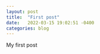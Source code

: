 ```yaml
---
layout: post
title:  "First post"
date:   2022-03-15 19:02:51 -0400
categories: blog
---
```


My first post